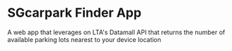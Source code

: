# SGcarpark Finder App
A web app that leverages on LTA's Datamall API that returns the number of available parking lots nearest to your device location
